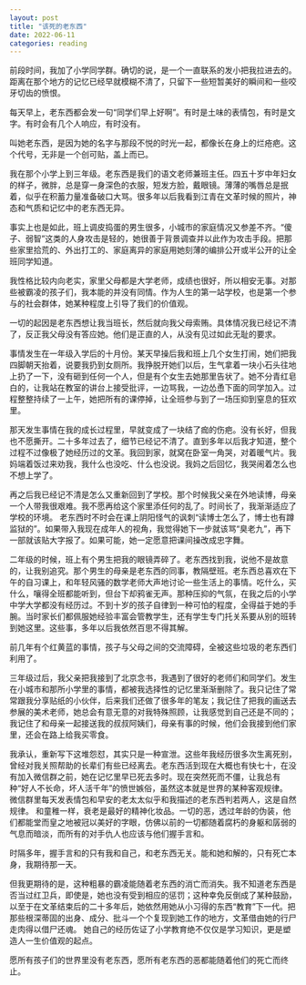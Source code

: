 ```yaml
---
layout: post
title: "该死的老东西"
date: 2022-06-11
categories: reading
---
```


前段时间，我加了小学同学群。确切的说，是一个一直联系的发小把我拉进去的。距离在那个地方的记忆已经早就模糊不清了，只留下一些短暂美好的瞬间和一些咬牙切齿的愤恨。

每天早上，老东西都会发一句“同学们早上好啊”。有时是土味的表情包，有时是文字。有时会有几个人响应，有时没有。

叫她老东西，是因为她的名字与那段不悦的时光一起，都像长在身上的烂疮疤。这个代号，无非是一个创可贴，盖上而已。

我在那个小学上到三年级。老东西是我们的语文老师兼班主任。四五十岁中年妇女的样子，微胖，总是穿一身深色的衣服，短发方脸，戴眼镜。薄薄的嘴唇总是抿着，似乎在积蓄力量准备破口大骂。很多年以后我看到江青在文革时候的照片，神态和气质和记忆中的老东西无异。

事实上也是如此，班上调皮捣蛋的男生很多，小城市的家庭情况又参差不齐。“傻子、弱智”这类的人身攻击是轻的，她很善于背景调查并以此作为攻击手段。把那些家里拾荒的、外出打工的、家庭离异的家庭用她刻薄的编排公开或半公开的让全班同学知道。

我性格比较内向老实，家里父母都是大学老师，成绩也很好，所以相安无事。对那些被霸凌的孩子们，我本能的并没有同情。作为人生的第一站学校，也是第一个参与的社会群体，她某种程度上引导了我们的价值观。

一切的起因是老东西想让我当班长，然后就向我父母索贿。具体情况我已经记不清了，反正我父母没有答应她。他们是正直的人，从没有见过如此无耻的要求。

事情发生在一年级入学后的十月份。某天早操后我和班上几个女生打闹，她们把我四脚朝天抬着，说要我扔到女厕所。我挣脱开她们以后，生气拿着一块小石头往地上扔了一下，没有砸到任何一个人，但是有个女生去她那里告状了。她不分青红皂白的，让我站在教室的讲台上接受批评，一边骂我，一边怂恿下面的同学加入。过程整整持续了一上午，她把所有的课停掉，让全班参与到了一场压抑到窒息的狂欢里。

那天发生事情在我的成长过程里，早就变成了一块结了痂的伤疤。没有长好，但我也不愿撕开。二十多年过去了，细节已经记不清了。直到多年以后我才知道，整个过程不过像极了她经历过的文革。我回到家，就窝在卧室一角哭，对着暖气片。我妈端着饭过来劝我，我什么也没吃、什么也没说。我妈之后回忆，我哭闹着怎么也不想上学了。

再之后我已经记不清是怎么又重新回到了学校。那个时候我父亲在外地读博，母亲一个人带我很艰难。我不愿再给这个家里添任何的乱了。时间长了，我渐渐适应了学校的环境。
老东西时不时会在课上阴阳怪气的讽刺“读博士怎么了，博士也有蹲监狱的”。如果带入我现在成年人的视角，我觉得她下一步就该骂“臭老九”，再下一部就该贴大字报了。如果可能，她一定愿意把课间操改成忠字舞。

二年级的时候，班上有个男生把我的眼镜弄碎了。老东西找到我，说他不是故意的，让我别追究。那个男生的母亲是老东西的同事，教隔壁班。老东西总喜欢在下午的自习课上，和年轻风骚的数学老师大声地讨论一些生活上的事情。吃什么，买什么，嚷得全班都能听到，但台下却鸦雀无声。那种压抑的气氛，在我之后的小学中学大学都没有经历过。不到十岁的孩子自律到一种可怕的程度，全得益于她的手腕。当时家长们都佩服她经验丰富会管教学生，还有学生专门托关系要从别的班转到她这里。这些事，多年以后我依然百思不得其解。

前几年有个红黄蓝的事情，孩子与父母之间的交流障碍，全被这些垃圾的老东西们利用了。

三年级过后，我父亲把我接到了北京念书，我遇到了很好的老师们和同学们。发生在小城市和那所小学里的事情，都被我选择性的记忆里渐渐删除了。我只记住了常常跟我分享贴纸的小伙伴，后来我们还做了很多年的笔友；我记住了把我的画送去参展的美术老师，她总会有意无意的对我特殊照顾，让我感觉到自己还是不同的；我记住了和母亲一起接送我的叔叔阿姨们，母亲有事的时候，他们会我接到他们家里，还会在路上给我买零食。

我承认，重新写下这堆怨怼，其实只是一种宣泄。这些年我经历很多次生离死别，曾经对我关照帮助的长辈们有些已经离去。老东西活到现在大概也有快七十，在没有加入微信群之前，她在记忆里早已死去多时。现在突然死而不僵，让我总有种“好人不长命，坏人活千年”的愤世嫉俗，虽然这本就是世界的某种客观规律。
微信群里每天发表情包和早安的老太太似乎和我描述的老东西判若两人，这是自然规律。
和童稚一样，衰老是最好的精神化妆品。一切的恶，透过年龄的伪装，他们都能堂而皇之地被冠以美好的字眼，仿佛以前的一切都随着腐朽的身躯和孱弱的气息而暗淡，而所有的对手仇人也应该与他们握手言和。

时隔多年，握手言和的只有我和自己，和老东西无关。能和她和解的，只有死亡本身，我期待那一天。

但我更期待的是，这种粗暴的霸凌能随着老东西的消亡而消失。我不知道老东西是否当过红卫兵，即使是，她也没有受到相应的惩罚；这种幸免反倒成了某种鼓励，以至于在文革结束后的二十多年后，她依然用她从小习得的东西“教育”下一代。把那些根深蒂固的出身、成分、批斗一个个复现到她工作的地方，文革借由她的行尸走肉得以借尸还魂。
她自己的经历佐证了小学教育绝不仅仅是学习知识，更是塑造人一生价值观的起点。

愿所有孩子们的世界里没有老东西，愿所有老东西的恶都能随着他们的死亡而终止。